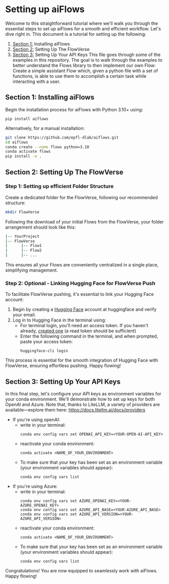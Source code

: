 # Setting up aiFlows
Welcome to this straightforward tutorial where we'll walk you through the essential steps to set up aiFlows for a smooth and efficient workflow. Let's dive right in. This document is a tutorial for setting up the following:
1. [Section 1:](#section-1-installing-aiflows) Installing aiFlows
2. [Section 2:](#section-2-setting-up-the-flowverse) Setting Up The FlowVerse
3. [Section 3:](#section-3-setting-up-your-api-keys) Setting Up Your API Keys
This file goes through some of the examples in this repository. The goal is to walk through the examples to better understand the Flows library to then implement our own Flow: Create a simple assistant Flow which, given a python file with a set of functions, is able to use them to accomplish a certain task while interacting with a user.

## Section 1: Installing aiFlows
Begin the installation process for aiFlows with Python 3.10+ using:
```basha
pip install aiflows
```
Alternatively, for a manual installation:

```bash
git clone https://github.com/epfl-dlab/aiflows.git
cd aiflows
conda create --name flows python=3.10
conda activate flows
pip install -e .
```

## Section 2: Setting Up The FlowVerse

### Step 1: Setting up efficient Folder Structure
Create a dedicated folder for the FlowVerse, following our recommended structure:
```bash
mkdir FlowVerse
```
Following the download of your initial Flows from the FlowVerse, your folder arrangement should look like this:
```bash
|-- YourProject
|-- FlowVerse
|      |-- Flow1
|      |-- Flow2
|      |-- ...
```
This ensures all your Flows are conveniently centralized in a single place, simplifying management.

### Step 2: Optional - Linking Hugging Face for FlowVerse Push

To facilitate FlowVerse pushing, it's essential to link your Hugging Face account:
1. Begin by creating a [Hugging Face](https://huggingface.co/join) account at huggingface and verify your email. 
2. Log in to Hugging Face in the terminal using:
    * For terminal login, you'll need an access token. If you haven't already, [created one](https://huggingface.co/settings/tokens) (a read token should be sufficient)
    * Enter the following command in the terminal, and when prompted, paste your access token:
        ```
        huggingface-cli login
        ```

This process is essential for the smooth integration of Hugging Face with FlowVerse, ensuring effortless pushing. Happy flowing!

## Section 3: Setting Up Your API Keys

In this final step, let's configure your API keys as environment variables for your conda environment. We'll demonstrate how to set up keys for both OpenAI and Azure. Note that, thanks to LiteLLM, a variety of providers are available—explore them here: https://docs.litellm.ai/docs/providers

* If you're using openAI:
    * write in your terminal:
        ```
        conda env config vars set OPENAI_API_KEY=<YOUR-OPEN-AI-API_KEY>
        ```
    * reactivate your conda environment:
        ```
        conda activate <NAME_OF_YOUR_ENVIRONMENT>
        ```
    * To make sure that your key has been set as an environment variable (your environment variables should appear):
        ```
        conda env config vars list
        ```
* If you're using Azure:
    * write in your terminal:
        ```
        conda env config vars set AZURE_OPENAI_KEY=<YOUR-AZURE_OPENAI_KEY>
        conda env config vars set AZURE_API_BASE=<YOUR-AZURE_API_BASE>
        conda env config vars set AZURE_API_VERSION=<YOUR-AZURE_API_VERSION>
        ```
    * reactivate your conda environment:
        ```
        conda activate <NAME_OF_YOUR_ENVIRONMENT>
        ```
    * To make sure that your key has been set as an environment variable (your environment variables should appear):
        ```
        conda env config vars list
        ```

Congratulations! You are now equipped to seamlessly work with aiFlows. Happy flowing!